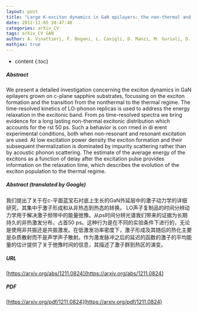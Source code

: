 ```yaml
---
layout: post
title: "Large K-exciton dynamics in GaN epilayers: the non-thermal and thermal regime"
date: 2012-11-05 10:47:40
categories: arXiv_CV
tags: arXiv_CV GAN
author: A. Vinattieri, F. Bogani, L. Cavigli, D. Manzi, M. Gurioli, D. Martin, E. Feltin, J.-F. Carlin, R. Buttè, N. Grandjean
mathjax: true
---
```


* content
{:toc}

##### Abstract
We present a detailed investigation concerning the exciton dynamics in GaN epilayers grown on c-plane sapphire substrates, focussing on the exciton formation and the transition from the nonthermal to the thermal regime. The time-resolved kinetics of LO-phonon replicas is used to address the energy relaxation in the excitonic band. From ps time-resolved spectra we bring evidence for a long lasting non-thermal excitonic distribution which accounts for the rst 50 ps. Such a behavior is con rmed in di erent experimental conditions, both when non-resonant and resonant excitation are used. At low excitation power density the exciton formation and their subsequent thermalization is dominated by impurity scattering rather than by acoustic phonon scattering. The estimate of the average energy of the excitons as a function of delay after the excitation pulse provides information on the relaxation time, which describes the evolution of the exciton population to the thermal regime.

##### Abstract (translated by Google)
我们提出了关于在c-平面蓝宝石衬底上生长的GaN外延层中的激子动力学的详细研究，其集中于激子形成和从非热态到热态的转换。 LO声子复制品的时间分辨动力学用于解决激子频带中的能量弛豫。从ps时间分辨光谱我们带来的证据为长期持久的非热激发分布，占首50 ps。这种行为是在不同的实验条件下进行的，无论是使用非共振还是共振激发。在低激发功率密度下，激子形成及其随后的热化主要是杂质散射而不是声学声子散射。作为激发脉冲之后的延迟的函数的激子的平均能量的估计提供了关于弛豫时间的信息，其描述了激子群到热区的演变。

##### URL
[https://arxiv.org/abs/1211.0824](https://arxiv.org/abs/1211.0824)

##### PDF
[https://arxiv.org/pdf/1211.0824](https://arxiv.org/pdf/1211.0824)

